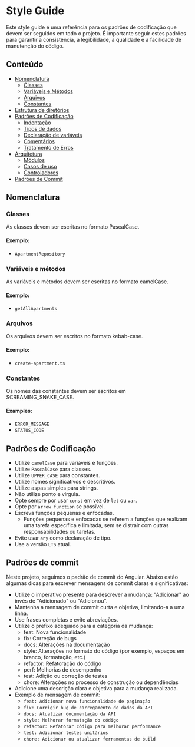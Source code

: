 # Style Guide

Este style guide é uma referência para os padrões de codificação que devem ser seguidos em todo o projeto. É importante seguir estes padrões para garantir a consistência, a legibilidade, a qualidade e a facilidade de manutenção do código.

## Conteúdo
- [Nomenclatura](#nomenclatura)
  - [Classes](#classes)
  - [Variáveis e Métodos](#variáveis-e-métodos)
  - [Arquivos](#arquivos)
  - [Constantes](#arquivos)
- [Estrutura de diretórios](#estrutura-de-diretórios)
- [Padrões de Codificação](#padrões-de-codificação)
  - [Indentação](#indentação)
  - [Tipos de dados](#tipos-de-dados)
  - [Declaração de variáveis](#declaração-de-variáveis)
  - [Comentários](#comentários)
  - [Tratamento de Erros](#Tratamento-de-erros)
- [Arquitetura](#arquitetura)
  - [Módulos](#módulos)
  - [Casos de uso](#casos-de-uso)
  - [Controladores](#controladores)
- [Padrões de Commit](#padrões-de-commit)

## Nomenclatura

### Classes
As classes devem ser escritas no formato PascalCase.

#### Exemplo:

* `ApartmentRepository`

### Variáveis e métodos  
As variáveis e métodos devem ser escritas no formato camelCase.

#### Exemplo:

* `getAllApartments`

### Arquivos
Os arquivos devem ser escritos no formato kebab-case.

#### Exemplo:

* `create-apartment.ts`

### Constantes

Os nomes das constantes devem ser escritos em SCREAMING_SNAKE_CASE.

#### Examples:

* `ERROR_MESSAGE`
* `STATUS_CODE`

## Padrões de Codificação

* Utilize `camelCase` para variáveis e funções.
* Utilize `PascalCase` para classes.
* Utilize `UPPER_CASE` para constantes.
* Utilize nomes significativos e descritivos.
* Utilize aspas simples para strings.
* Não utilize ponto e virgula. 
* Opte sempre por usar `const` em vez de `let` ou `var`.
* Opte por `arrow function` se possível.
* Escreva funções pequenas e enfocadas.
  * Funções pequenas e enfocadas se referem a funções que realizam uma tarefa específica e limitada, sem se distrair com outras responsabilidades ou tarefas. 
* Evite usar `any` como declaração de tipo.
* Use a versão `LTS` atual.

## Padrões de commit

Neste projeto, seguimos o padrão de commit do Angular. Abaixo estão algumas dicas para escrever mensagens de commit claras e significativas:

* Utilize o imperativo presente para descrever a mudança: "Adicionar" ao invés de "Adicionado" ou "Adicionou".
* Mantenha a mensagem de commit curta e objetiva, limitando-a a uma linha.
* Use frases completas e evite abreviações.
* Utilize o prefixo adequado para a categoria da mudança:
  * feat: Nova funcionalidade
  * fix: Correção de bugs
  * docs: Alterações na documentação
  * style: Alterações no formato do código (por exemplo, espaços em branco, formatação, etc.)
  * refactor: Refatoração do código
  * perf: Melhorias de desempenho
  * test: Adição ou correção de testes
  * chore: Alterações no processo de construção ou dependências
* Adicione uma descrição clara e objetiva para a mudança realizada.
* Exemplo de mensagem de commit:
  * `feat: Adicionar nova funcionalidade de paginação`
  * `fix: Corrigir bug de carregamento de dados da API`
  * `docs: Atualizar documentação da API`
  * `style: Melhorar formatação do código`
  * `refactor: Refatorar código para melhorar performance`
  * `test: Adicionar testes unitários`
  * `chore: Adicionar ou atualizar ferramentas de build`